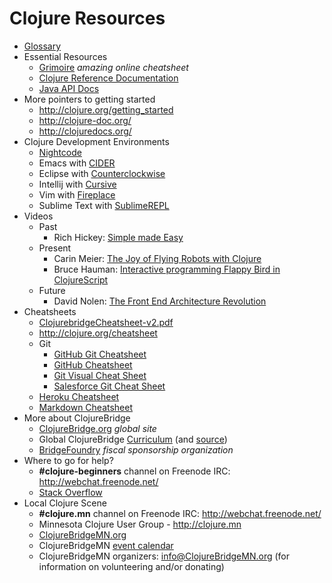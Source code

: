 # Clojure Resources

* [Glossary](glossary.md)
* Essential Resources
  * [Grimoire](http://conj.io/) *amazing online cheatsheet*
  * [Clojure Reference Documentation](http://clojure.org/documentation)
  * [Java API Docs](http://docs.oracle.com/javase/8/docs/api/)
* More pointers to getting started
  * http://clojure.org/getting_started
  * http://clojure-doc.org/
  * http://clojuredocs.org/
* Clojure Development Environments
  * [Nightcode](https://sekao.net/nightcode/)
  * Emacs with [CIDER](https://github.com/clojure-emacs/cider)
  * Eclipse with [Counterclockwise](http://doc.ccw-ide.org/)
  * Intellij with [Cursive](https://cursiveclojure.com/)
  * Vim with [Fireplace](https://github.com/tpope/vim-fireplace)
  * Sublime Text with [SublimeREPL](https://github.com/wuub/SublimeREPL)
* Videos
  * Past
    * Rich Hickey: [Simple made Easy](http://www.infoq.com/presentations/Simple-Made-Easy)
  * Present
    * Carin Meier: [The Joy of Flying Robots with Clojure](https://www.youtube.com/watch?v=Ty9QDqV-_Ak)
    * Bruce Hauman: [Interactive programming Flappy Bird in ClojureScript](https://www.youtube.com/watch?v=KZjFVdU8VLI)
  * Future
    * David Nolen: [The Front End Architecture Revolution](http://www.ustream.tv/recorded/61483785)
* Cheatsheets
  * [ClojurebridgeCheatsheet-v2.pdf](https://github.com/ClojureBridge/curriculum/blob/gh-pages/ClojurebridgeCheatsheet-v2.pdf)
  * http://clojure.org/cheatsheet
  * Git
    * [GitHub Git Cheatsheet](https://training.github.com/kit/downloads/github-git-cheat-sheet.pdf)
    * [GitHub Cheatsheet](http://git.io/sheet)
    * [Git Visual Cheat Sheet](https://github.com/blog/104-visual-cheat-sheet)
    * [Salesforce Git Cheat Sheet](https://na1.salesforce.com/help/pdfs/en/salesforce_git_developer_cheatsheet.pdf)
  * [Heroku Cheatsheet](http://ruten.ca/2012/02/15/heroku-cheatsheet-useful-heroku-commands-reference/)
  * [Markdown Cheatsheet](https://github.com/adam-p/markdown-here/wiki/Markdown-Cheatsheet)
* More about ClojureBridge
  * [ClojureBridge.org](http://clojurebridge.org) *global site*
  * Global ClojureBridge [Curriculum](http://clojurebridge.github.io/curriculum/) (and [source](https://github.com/ClojureBridge/curriculum/blob/gh-pages/README.md))
  * [BridgeFoundry](http://bridgefoundry.org/) *fiscal sponsorship organization*
* Where to go for help?
  * **#clojure-beginners** channel on Freenode IRC: http://webchat.freenode.net/
  * [Stack Overflow](http://stackoverflow.com/questions/tagged/clojure)
* Local Clojure Scene
  * **#clojure.mn** channel on Freenode IRC: http://webchat.freenode.net/
  * Minnesota Clojure User Group - http://clojure.mn
  * [ClojureBridgeMN.org](http://ClojureBridgeMN.org)
  * ClojureBridgeMN [event calendar](https://www.google.com/calendar/embed?src=clojurebridgemn%40gmail.com&ctz=America/Chicago)
  * ClojureBridgeMN organizers: info@ClojureBridgeMN.org (for information on volunteering and/or donating)
